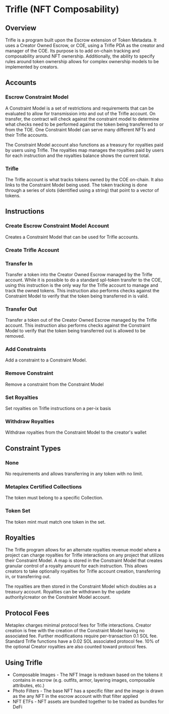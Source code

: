 # Trifle (NFT Composability)
## Overview
Trifle is a program built upon the Escrow extension of Token Metadata. It uses a Creator Owned Escrow, or COE, using a Trifle PDA as the creator and manager of the COE. Its purpose is to add on-chain tracking and composability around NFT ownership. Additionally, the ability to specify rules around token ownership allows for complex ownership models to be implemented by creators.
## Accounts
### Escrow Constraint Model
A Constraint Model is a set of restrictions and requirements that can be evaluated to allow for transmission into and out of the Trifle account. On transfer, the contract will check against the constraint model to determine what checks need to be performed against the token being transferred to or from the TOE. One Constraint Model can serve many different NFTs and their Trifle accounts.

The Constraint Model account also functions as a treasury for royalties paid by users using Trifle. The royalties map manages the royalties paid by users for each instruction and the royalties balance shows the current total.
### Trifle
The Trifle account is what tracks tokens owned by the COE on-chain. It also links to the Constraint Model being used. The token tracking is done through a series of slots (identified using a string) that point to a vector of tokens.
## Instructions
### Create Escrow Constraint Model Account
Creates a Constraint Model that can be used for Trifle accounts.
### Create Trifle Account
### Transfer In
Transfer a token into the Creator Owned Escrow managed by the Trifle account. While it is possible to do a standard spl-token transfer to the COE, using this instruction is the only way for the Trifle account to manage and track the owned tokens. This instruction also performs checks against the Constraint Model to verify that the token being transferred in is valid.
### Transfer Out
Transfer a token out of the Creator Owned Escrow managed by the Trifle account. This instruction also performs checks against the Constraint Model to verify that the token being transferred out is allowed to be removed.
### Add Constraints
Add a constraint to a Constraint Model.
### Remove Constraint
Remove a constraint from the Constraint Model
### Set Royalties
Set royalties on Trifle instructions on a per-ix basis
### Withdraw Royalties
Withdraw royalties from the Constraint Model to the creator's wallet
## Constraint Types
### None
No requirements and allows transferring in any token with no limit.
### Metaplex Certified Collections
The token must belong to a specific Collection.
### Token Set
The token mint must match one token in the set.

## Royalties
The Trifle program allows for an alternate royalties revenue model where a project can charge royalties for Trifle interactions on any project that utilizes their Constraint Model. A map is stored in the Constraint Model that creates granular control of a royalty amount for each instruction. This allows creators to take optionally royalties for Trifle account creation, transferring in, or transferring out.

The royalties are then stored in the Constraint Model which doubles as a treasury account. Royalties can be withdrawn by the update authority/creator on the Constraint Model account.

## Protocol Fees
Metaplex charges minimal protocol fees for Trifle interactions. Creator creation is free with the creation of the Constraint Model having no associated fee. Further modifications require per-transaction 0.1 SOL fee. Standard Trifle functions have a 0.02 SOL associated protocol fee. 10% of the optional Creator royalties are also counted toward protocol fees.

## Using Trifle
* Composable Images - The NFT Image is redrawn based on the tokens it contains in escrow (e.g. outfits, armor, layering images, composable attributes, etc.)
* Photo Filters - The base NFT has a specific filter and the image is drawn as the any NFT in the escrow account with that filter applied
* NFT ETFs - NFT assets are bundled together to be traded as bundles for DeFi
